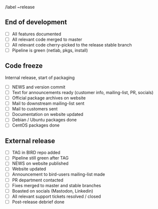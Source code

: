 /label ~release

## End of development

- [ ] All features documented
- [ ] All relevant code merged to master
- [ ] All relevant code cherry-picked to the release stable branch
- [ ] Pipeline is green (netlab, pkgs, install)
<!---
- [ ] Add more checkboxes if needed
--->

## Code freeze

Internal release, start of packaging

- [ ] NEWS and version commit
- [ ] Text for announcements ready (customer info, mailing-list, PR, socials)
- [ ] Official package archives on website
- [ ] Mail to downstream mailing-list sent
- [ ] Mail to customers sent
- [ ] Documentation on website updated
- [ ] Debian / Ubuntu packages done
- [ ] CentOS packages done
<!---
- [ ] Add more checkboxes if needed
--->

## External release

- [ ] TAG in BIRD repo added
- [ ] Pipeline still green after TAG
- [ ] NEWS on website published
- [ ] Website updated
- [ ] Announcement to bird-users mailing-list made
- [ ] PR department contacted
- [ ] Fixes merged to master and stable branches
- [ ] Boasted on socials (Mastodon, Linkedin)
- [ ] All relevant support tickets resolved / closed
- [ ] Post-release debrief done
<!---
- [ ] Add more checkboxes if needed
--->